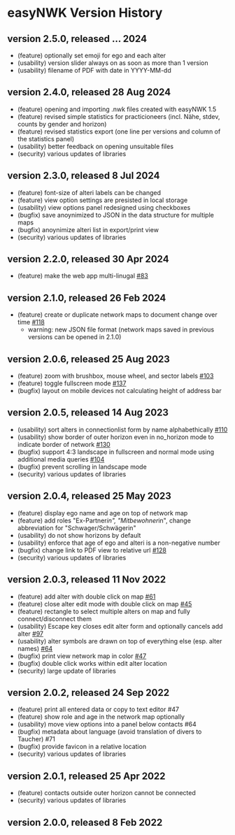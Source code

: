 # easyNWK Version History

## version 2.5.0, released ... 2024

* (feature) optionally set emoji for ego and each alter
* (usability) version slider always on as soon as more than 1 version
* (usability) filename of PDF with date in YYYY-MM-dd

## version 2.4.0, released 28 Aug 2024

* (feature) opening and importing .nwk files created with easyNWK 1.5
* (feature) revised simple statistics for practicioneers (incl. Nähe, stdev, counts by gender and horizon)
* (feature) revised statistics export (one line per versions and column of the statistics panel)
* (usability) better feedback on opening unsuitable files
* (security) various updates of libraries

## version 2.3.0, released 8 Jul 2024

* (feature) font-size of alteri labels can be changed
* (feature) view option settings are presisted in local storage
* (usability) view options panel redesigned using checkboxes
* (bugfix) save anoynimized to JSON in the data structure for multiple maps
* (bugfix) anoynimize alteri list in export/print view
* (security) various updates of libraries

## version 2.2.0, released 30 Apr 2024

* (feature) make the web app multi-linugal [#83](https://github.com/fhstp/easynwk-web/issues/83)

## version 2.1.0, released 26 Feb 2024

* (feature) create or duplicate network maps to document change over time [#118](https://github.com/fhstp/easynwk-web/issues/118)
  * warning: new JSON file format (network maps saved in previous versions can be opened in 2.1.0)

## version 2.0.6, released 25 Aug 2023

* (feature) zoom with brushbox, mouse wheel, and sector labels [#103](https://github.com/fhstp/easynwk-web/issues/103)
* (feature) toggle fullscreen mode [#137](https://github.com/fhstp/easynwk-web/issues/137)
* (bugfix) layout on mobile devices not calculating height of address bar

## version 2.0.5, released 14 Aug 2023

* (usability) sort alters in connectionlist form by name alphabethically [#110](https://github.com/fhstp/easynwk-web/issues/110)
* (usability) show border of outer horizon even in no_horizon mode to indicate border of network  [#130](https://github.com/fhstp/easynwk-web/issues/130)
* (bugfix) support 4:3 landscape in fullscreen and normal mode using additional media queries [#104](https://github.com/fhstp/easynwk-web/issues/104)
* (bugfix) prevent scrolling in landscape mode
* (security) various updates of libraries

## version 2.0.4, released 25 May 2023

* (feature) display ego name and age on top of network map
* (feature) add roles "Ex-Partner*in", "Mitbewohner*in", change abbreviation for "Schwager/Schwägerin"
* (usability) do not show horizons by default
* (usability) enforce that age of ego and alteri is a non-negative number
* (bugfix) change link to PDF view to relative url [#128](https://github.com/fhstp/easynwk-web/issues/128)
* (security) various updates of libraries

## version 2.0.3, released 11 Nov 2022

* (feature) add alter with double click on map [#61](https://github.com/fhstp/easynwk-web/issues/61)
* (feature) close alter edit mode with double click on map [#45](https://github.com/fhstp/easynwk-web/issues/45)
* (feature) rectangle to select multiple alters on map and fully connect/disconnect them
* (usability) Escape key closes edit alter form and optionally cancels add alter [#97](https://github.com/fhstp/easynwk-web/issues/97)
* (usability) alter symbols are drawn on top of everything else (esp. alter names) [#64](https://github.com/fhstp/easynwk-web/issues/64)
* (bugfix) print view network map in color [#47](https://github.com/fhstp/easynwk-web/issues/47)
* (bugfix) double click works within edit alter location
* (security) large update of libraries

## version 2.0.2, released 24 Sep 2022

* (feature) print all entered data or copy to text editor #47
* (feature) show role and age in the network map optionally
* (usability) move view options into a panel below contacts #64
* (bugfix) metadata about language (avoid translation of divers to Taucher) #71
* (bugfix) provide favicon in a relative location
* (security) various updates of libraries

## version 2.0.1, released 25 Apr 2022

* (feature) contacts outside outer horizon cannot be connected
* (security) various updates of libraries

## version 2.0.0, released 8 Feb 2022

